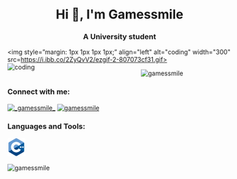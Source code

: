 <h1 align="center">Hi 👋, I'm Gamessmile</h1>
<h3 align="center">A University student</h3>

<img style=”margin: 1px 1px 1px 1px;” align="left" alt="coding" width="300" src=https://i.ibb.co/2ZyQvV2/ezgif-2-807073cf31.gif>
<img align="left" alt="coding" width="300" src=https://64.media.tumblr.com/ba8c705edd2bed0a28d9458811155d69/tumblr_onxkyoloha1w05w8zo1_500.gif></p>

<p align="left"> <img src="https://komarev.com/ghpvc/?username=gamessmile&label=Profile%20views&color=0e75b6&style=flat" alt="gamessmile" /> </p>

<h3 align="left">Connect with me:</h3>
<p align="left">
<a href="https://instagram.com/_gamessmile_" target="blank"><img align="center" src="https://raw.githubusercontent.com/rahuldkjain/github-profile-readme-generator/master/src/images/icons/Social/instagram.svg" alt="_gamessmile_" height="30" width="40" /></a>
<a href="https://www.youtube.com/c/gamessmile" target="blank"><img align="center" src="https://raw.githubusercontent.com/rahuldkjain/github-profile-readme-generator/master/src/images/icons/Social/youtube.svg" alt="gamessmile" height="30" width="40" /></a>
</p>

<h3 align="left">Languages and Tools:</h3>
<p align="left"> <a href="https://www.w3schools.com/cpp/" target="_blank" rel="noreferrer"> <img src="https://raw.githubusercontent.com/devicons/devicon/master/icons/cplusplus/cplusplus-original.svg" alt="cplusplus" width="40" height="40"/> </a> </p>

<p><img align="center" src="https://github-readme-stats.vercel.app/api/top-langs?username=gamessmile&show_icons=true&theme=dark&locale=en&layout=compact" alt="gamessmile" /></p>
